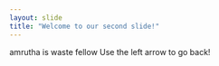 ```yaml
---
layout: slide
title: "Welcome to our second slide!"
---
```

amrutha is waste fellow
Use the left arrow to go back!
